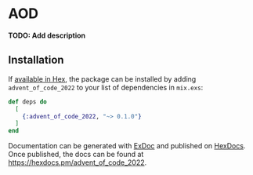# AOD

**TODO: Add description**

## Installation

If [available in Hex](https://hex.pm/docs/publish), the package can be installed
by adding `advent_of_code_2022` to your list of dependencies in `mix.exs`:

```elixir
def deps do
  [
    {:advent_of_code_2022, "~> 0.1.0"}
  ]
end
```

Documentation can be generated with [ExDoc](https://github.com/elixir-lang/ex_doc)
and published on [HexDocs](https://hexdocs.pm). Once published, the docs can
be found at <https://hexdocs.pm/advent_of_code_2022>.

